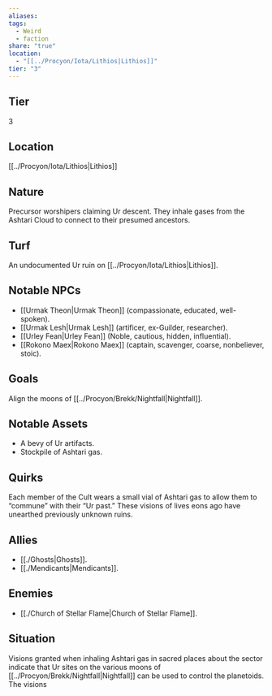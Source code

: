 ```yaml
---
aliases: 
tags:
  - Weird
  - faction
share: "true"
location:
  - "[[../Procyon/Iota/Lithios|Lithios]]"
tier: "3"
---
```

## Tier

3

## Location

[[../Procyon/Iota/Lithios|Lithios]]

## Nature

Precursor worshipers claiming Ur descent. They inhale gases from the Ashtari Cloud to connect to their presumed ancestors.

## Turf

An undocumented Ur ruin on [[../Procyon/Iota/Lithios|Lithios]].

## Notable NPCs

- [[Urmak Theon|Urmak Theon]] (compassionate, educated, well-spoken).
- [[Urmak Lesh|Urmak Lesh]] (artificer, ex-Guilder, researcher).
- [[Urley Fean|Urley Fean]] (Noble, cautious, hidden, influential).
- [[Rokono Maex|Rokono Maex]] (captain, scavenger, coarse, nonbeliever, stoic).


## Goals

Align the moons of [[../Procyon/Brekk/Nightfall|Nightfall]].

## Notable Assets

- A bevy of Ur artifacts.
- Stockpile of Ashtari gas.


## Quirks

Each member of the Cult wears a small vial of Ashtari gas to allow them to “commune” with their “Ur past.” These visions of lives eons ago have unearthed previously unknown ruins.

## Allies

- [[./Ghosts|Ghosts]].
- [[./Mendicants|Mendicants]].


## Enemies

- [[./Church of Stellar Flame|Church of Stellar Flame]].


## Situation

Visions granted when inhaling Ashtari gas in sacred places about the sector indicate that Ur sites on the various moons of [[../Procyon/Brekk/Nightfall|Nightfall]] can be used to control the planetoids. The visions
